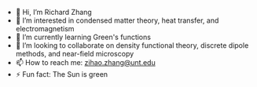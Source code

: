 - 👋 Hi, I’m Richard Zhang
- 👀 I’m interested in condensed matter theory, heat transfer, and electromagnetism
- 🌱 I’m currently learning Green's functions
- 💞️ I’m looking to collaborate on density functional theory, discrete dipole methods, and near-field microscopy
- 📫 How to reach me: zihao.zhang@unt.edu
- ⚡ Fun fact: The Sun is green

<!---
rzhang87/rzhang87 is a ✨ special ✨ repository because its `README.md` (this file) appears on your GitHub profile.
You can click the Preview link to take a look at your changes.
--->
